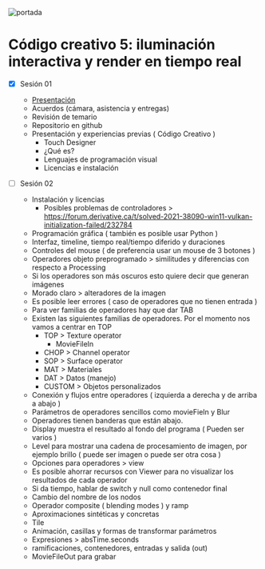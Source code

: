 ![portada](https://github.com/EmilioOcelotl/cc4-ct-2022-2/blob/main/IMG_5776.jpeg)

# Código creativo 5: iluminación interactiva y render en tiempo real

- [x] Sesión 01

  - [Presentación](https://emilioocelotl.github.io/)
  - Acuerdos (cámara, asistencia y entregas)
  - Revisión de temario 
  - Repositorio en github 
  - Presentación y experiencias previas ( Código Creativo )  
    - Touch Designer 
    - ¿Qué es?
    - Lenguajes de programación visual 
    - Licencias e instalación
  
  
- [ ] Sesión 02
  
  - Instalación y licencias 
    - Posibles problemas de controladores > https://forum.derivative.ca/t/solved-2021-38090-win11-vulkan-initialization-failed/232784
  - Programación gráfica ( también es posible usar Python )  
  - Interfaz, timeline, tiempo real/tiempo diferido y duraciones 
  - Controles del mouse ( de preferencia usar un mouse de 3 botones ) 
  - Operadores objeto preprogramado > similitudes y diferencias con respecto a Processing  
  - Si los operadores son más oscuros esto quiere decir que generan imágenes 
  - Morado claro > alteradores de la imagen 
  - Es posible leer errores ( caso de operadores que no tienen entrada ) 
  - Para ver familias de operadores hay que dar TAB
  - Existen las siguientes familias de operadores. Por el momento nos vamos a centrar en TOP  
    - TOP > Texture operator 
       - MovieFileIn 
    - CHOP > Channel operator 
    - SOP > Surface operator 
    - MAT > Materiales 
    - DAT > Datos (manejo) 
    - CUSTOM > Objetos personalizados 
  - Conexión y flujos entre operadores ( izquierda a derecha y de arriba a abajo ) 
  - Parámetros de operadores sencillos como movieFieIn y Blur 
  - Operadores tienen banderas que están abajo.
  - Display muestra el resultado al fondo del programa ( Pueden ser varios ) 
  - Level para mostrar una cadena de procesamiento de imagen, por ejemplo brillo ( puede ser imagen o puede ser otra cosa ) 
  - Opciones para operadores > view   
  - Es posible ahorrar recursos con Viewer para no visualizar los resultados de cada operador 
  - Si da tiempo, hablar de switch y null como contenedor final 
  - Cambio del nombre de los nodos 
  - Operador composite ( blending modes ) y ramp 
  - Aproximaciones sintéticas y concretas  
  - Tile    
  - Animación, casillas y formas de transformar parámetros
  - Expresiones > absTime.seconds
  - ramificaciones, contenedores, entradas y salida (out) 
  - MovieFileOut para grabar
